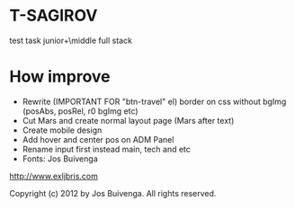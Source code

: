 # T-SAGIROV
test task junior+\middle full stack
# How improve
* Rewrite (IMPORTANT FOR "btn-travel" el) border on css without bgImg (posAbs, posRel, r0 bgImg etc)
* Cut Mars and create normal layout page (Mars after text)
* Create mobile design
* Add hover and center pos on ADM Panel
* Rename input first instead main, tech and etc
* Fonts:
Jos Buivenga

http://www.exljbris.com

Copyright (c) 2012 by Jos Buivenga. All rights reserved.
